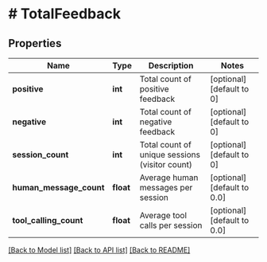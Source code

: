 # # TotalFeedback

## Properties

Name | Type | Description | Notes
------------ | ------------- | ------------- | -------------
**positive** | **int** | Total count of positive feedback | [optional] [default to 0]
**negative** | **int** | Total count of negative feedback | [optional] [default to 0]
**session_count** | **int** | Total count of unique sessions (visitor count) | [optional] [default to 0]
**human_message_count** | **float** | Average human messages per session | [optional] [default to 0.0]
**tool_calling_count** | **float** | Average tool calls per session | [optional] [default to 0.0]

[[Back to Model list]](../../README.md#models) [[Back to API list]](../../README.md#endpoints) [[Back to README]](../../README.md)
